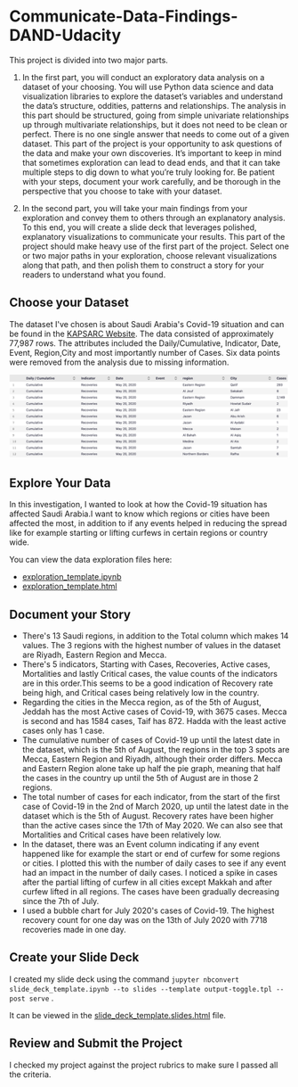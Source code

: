 # Communicate-Data-Findings-DAND-Udacity

This project is divided into two major parts.

1. In the first part, you will conduct an exploratory data analysis on a dataset of your choosing. You will use Python data science and data visualization libraries to explore the dataset’s variables and understand the data’s structure, oddities, patterns and relationships. The analysis in this part should be structured, going from simple univariate relationships up through multivariate relationships, but it does not need to be clean or perfect. There is no one single answer that needs to come out of a given dataset. This part of the project is your opportunity to ask questions of the data and make your own discoveries. It’s important to keep in mind that sometimes exploration can lead to dead ends, and that it can take multiple steps to dig down to what you’re truly looking for. Be patient with your steps, document your work carefully, and be thorough in the perspective that you choose to take with your dataset.

2. In the second part, you will take your main findings from your exploration and convey them to others through an explanatory analysis. To this end, you will create a slide deck that leverages polished, explanatory visualizations to communicate your results. This part of the project should make heavy use of the first part of the project. Select one or two major paths in your exploration, choose relevant visualizations along that path, and then polish them to construct a story for your readers to understand what you found.

## Choose your Dataset
The dataset I've chosen is about Saudi Arabia's Covid-19 situation and can be found in the [KAPSARC Website](https://datasource.kapsarc.org/explore/dataset/saudi-arabia-coronavirus-disease-covid-19-situation/export/?sort=-daily_accumulative&disjunctive.daily_cumulative&disjunctive.daily_accumulative=&dataChart=%3D&disjunctive.indicator&disjunctive.event&disjunctive.city&disjunctive.region). The data consisted of approximately 77,987 rows. The attributes included the Daily/Cumulative, Indicator, Date, Event, Region,City and most importantly number of Cases. Six data points were removed from the analysis due to missing information.

![Covid-19 Dataset](dataset.png)

## Explore Your Data
In this investigation, I wanted to look at how the Covid-19 situation has affected Saudi Arabia.I want to know which regions or cities have been affected the most, in addition to if any events helped in reducing the spread like for example starting or lifting curfews in certain regions or country wide.

You can view the data exploration files here:
- [exploration_template.ipynb](exploration_template.ipynb)
- [exploration_template.html](exploration_template.html)

## Document your Story
- There's 13 Saudi regions, in addition to the Total column which makes 14 values. The 3 regions with the highest number of values in the dataset are Riyadh, Eastern Region and Mecca. 
- There's 5 indicators, Starting with Cases, Recoveries, Active cases, Mortalities and lastly Critical cases, the value counts of the indicators are in this order.This seems to be a good indication of Recovery rate being high, and Critical cases being relatively low in the country.
- Regarding the cities in the Mecca region, as of the 5th of August, Jeddah has the most Active cases of Covid-19, with 3675 cases. Mecca is second and has 1584 cases, Taif has 872. Hadda with the least active cases only has 1 case.
- The cumulative number of cases of Covid-19 up until the latest date in the dataset, which is the 5th of August, the regions in the top 3 spots are Mecca, Eastern Region and Riyadh, although their order differs. Mecca and Eastern Region alone take up half the pie graph, meaning that half the cases in the country up until the 5th of August are in those 2 regions.
- The total number of cases for each indicator, from the start of the first case of Covid-19 in the 2nd of March 2020, up until the latest date in the dataset which is the 5th of August. Recovery rates have been higher than the active cases since the 17th of May 2020. We can also see that Mortalities and Critical cases have been relatively low. 
- In the dataset, there was an Event column indicating if any event happened like for example the start or end of curfew for some regions or cities. I plotted this with the number of daily cases to see if any event had an impact in the number of daily cases. I noticed a spike in cases after the partial lifting of curfew in all cities except Makkah and after curfew lifted in all regions. The cases have been gradually decreasing since the 7th of July.
- I used a bubble chart for July 2020's cases of Covid-19. The highest recovery count for one day was on the 13th of July 2020 with 7718 recoveries made in one day.

## Create your Slide Deck
I created my slide deck using the command `jupyter nbconvert slide_deck_template.ipynb --to slides --template output-toggle.tpl
--post serve` .

It can be viewed in the [slide_deck_template.slides.html](slide_deck_template.slides.html) file.

## Review and Submit the Project
I checked my project against the project rubrics to make sure I passed all the criteria.
